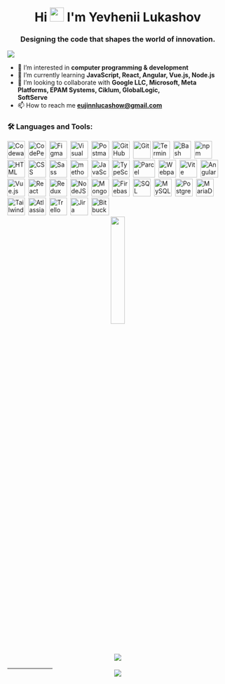 <h1 align="center">Hi <img src="https://raw.githubusercontent.com/MartinHeinz/MartinHeinz/master/wave.gif"  width="32px"> I'm Yevhenii Lukashov</h1>
<h3 align="center">Designing the code that shapes the world of innovation.</h3>
<img src="https://github.com/yevhenii-lukashov/yevhenii-lukashov/blob/main/section-hero.png">
  
- 👀 I’m interested in **computer programming & development**
- 🌱 I’m currently learning **JavaScript, React, Angular, Vue.js, Node.js**
- 💞️ I’m looking to collaborate with **Google LLC, Microsoft, Meta Platforms, EPAM Systems, Ciklum, GlobalLogic, 	
SoftServe**
- 📫 How to reach me **eujinnlucashow@gmail.com**

### :hammer_and_wrench: Languages and Tools:

<div>
  <img src="https://github.com/yevhenii-lukashov/yevhenii-lukashov/blob/main/img/codewars-original.svg" title="Codewars" alt="Codewars" width="40" height="40"/>&nbsp;
  <img src="https://github.com/yevhenii-lukashov/yevhenii-lukashov/blob/main/img/codepen-plain.svg" title="CodePen" alt="CodePen" width="40" height="40"/>&nbsp;  
  <img src="https://github.com/yevhenii-lukashov/yevhenii-lukashov/blob/main/img/figma-original.svg" title="Figma" alt="Figma" width="40" height="40"/>&nbsp;
  <img src="https://github.com/yevhenii-lukashov/yevhenii-lukashov/blob/main/img/vscode-original.svg" title="Visual Studio Code" alt="Visual Studio Code" width="40" height="40"/>&nbsp;
  <img src="https://github.com/yevhenii-lukashov/yevhenii-lukashov/blob/main/img/postman.svg" title="Postman" alt="Postman" width="40" height="40"/>&nbsp;
  <img src="https://github.com/yevhenii-lukashov/yevhenii-lukashov/blob/main/img/github-original.svg" title="GitHub" alt="GitHub" width="40" height="40"/>&nbsp;
  <img src="https://github.com/yevhenii-lukashov/yevhenii-lukashov/blob/main/img/git-original.svg" title="Git" **alt="Git" width="40" height="40"/>  
  <img src="https://github.com/yevhenii-lukashov/yevhenii-lukashov/blob/main/img/terminal.png" title="Terminal" alt="Terminal" width="40" height="40"/>&nbsp;
  <img src="https://github.com/yevhenii-lukashov/yevhenii-lukashov/blob/main/img/bash-original.svg" title="Bash" alt="Bash" width="40" height="40"/>&nbsp;
  <img src="https://github.com/yevhenii-lukashov/yevhenii-lukashov/blob/main/img/Npm.svg" title="npm" alt="npm" width="40" height="40"/>&nbsp;    
  <img src="https://github.com/yevhenii-lukashov/yevhenii-lukashov/blob/main/img/html5-original.svg" title="HTML5" alt="HTML" width="40" height="40"/>&nbsp;
  <img src="https://github.com/yevhenii-lukashov/yevhenii-lukashov/blob/main/img/css3-original.svg" title="CSS3" alt="CSS" width="40" height="40"/>&nbsp;
  <img src="https://github.com/yevhenii-lukashov/yevhenii-lukashov/blob/main/img/sass-original.svg" title="Sass" alt="Sass" width="40" height="40"/>&nbsp;
  <img src="https://github.com/yevhenii-lukashov/yevhenii-lukashov/blob/main/img/bem-original.svg" title="methodology BEM" alt="methodology BEM" width="40" height="40"/>&nbsp;
  <img src="https://github.com/yevhenii-lukashov/yevhenii-lukashov/blob/main/img/javascript-original.svg" title="JavaScript" alt="JavaScript" width="40" height="40"/>&nbsp;
  <img src="https://github.com/yevhenii-lukashov/yevhenii-lukashov/blob/main/img/Typescript_logo_2020.svg" title="TypeScript" alt="TypeScript" width="40" height="40"/>&nbsp;
  <img src="https://github.com/yevhenii-lukashov/yevhenii-lukashov/blob/main/img/parsel.avif" title="Parcel" alt="Parcel" width="50" height="40"/>&nbsp;
  <img src="https://github.com/yevhenii-lukashov/yevhenii-lukashov/blob/main/img/webpack.svg" title="Webpack" alt="Webpack" width="40" height="40"/>&nbsp;
  <img src="https://github.com/yevhenii-lukashov/yevhenii-lukashov/blob/main/img/vite.svg" title="Vite" alt="Vite" width="40" height="40"/>&nbsp;
    <img src="https://github.com/yevhenii-lukashov/yevhenii-lukashov/blob/main/img/angular.svg" title="Angular" alt="Angular" width="40" height="40"/>&nbsp;
  <img src="https://github.com/yevhenii-lukashov/yevhenii-lukashov/blob/main/img/Vue.js.svg" title="Vue.js" alt="Vue.js" width="40" height="40"/>&nbsp;
  <img src="https://github.com/yevhenii-lukashov/yevhenii-lukashov/blob/main/img/react-original.svg" title="React" alt="React" width="40" height="40"/>&nbsp; 
  <img src="https://github.com/yevhenii-lukashov/yevhenii-lukashov/blob/main/img/redux.svg" title="Redux" alt="Redux" width="40" height="40"/>&nbsp; 
  <img src="https://github.com/yevhenii-lukashov/yevhenii-lukashov/blob/main/img/nodejs-original.svg" title="NodeJS" alt="NodeJS" width="40" height="40"/>&nbsp;    
  <img src="https://github.com/yevhenii-lukashov/yevhenii-lukashov/blob/main/img/mongodb.svg" title="MongoDB" alt="MongoDB" width="40" height="40"/>&nbsp;
  <img src="https://github.com/yevhenii-lukashov/yevhenii-lukashov/blob/main/img/firebase.svg" title="Firebase" alt="Firebase" width="40" height="40"/>&nbsp;  
  <img src="https://github.com/yevhenii-lukashov/yevhenii-lukashov/blob/main/img/sql.svg" title="SQL" alt="SQL" width="40" height="40"/>&nbsp;
  <img src="https://github.com/yevhenii-lukashov/yevhenii-lukashov/blob/main/img/mysql.png" title="MySQL" alt="MySQL" width="40" height="40"/>&nbsp;
  <img src="https://github.com/yevhenii-lukashov/yevhenii-lukashov/blob/main/img/Postgresql.svg" title="PostgreSQL" alt="PostgreSQL" width="40" height="40"/>&nbsp;   
  <img src="https://github.com/yevhenii-lukashov/yevhenii-lukashov/blob/main/img/mariadb.svg" title="MariaDB" alt="MariaDB" width="40" height="40"/>&nbsp;  
  <img src="https://github.com/yevhenii-lukashov/yevhenii-lukashov/blob/main/img/tailwindcss.svg" title="TailwindCSS" alt="TailwindCSS" width="40" height="40"/>&nbsp;
  <img src="https://github.com/yevhenii-lukashov/yevhenii-lukashov/blob/main/img/Atlassian.svg" title="Atlassian" alt="Atlassian" width="40" height="40"/>&nbsp;
  <img src="https://github.com/yevhenii-lukashov/yevhenii-lukashov/blob/main/img/trello.svg" title="Trello" alt="Trello" width="40" height="40"/>&nbsp;
  <img src="https://github.com/yevhenii-lukashov/yevhenii-lukashov/blob/main/img/Jira.svg" title="Jira" alt="Jira" width="40" height="40"/>&nbsp;
  <img src="https://github.com/yevhenii-lukashov/yevhenii-lukashov/blob/main/img/Bitbucket.svg" title="Bitbucket" alt="Bitbucket" width="40" height="40"/>&nbsp;    
</div>

<div align="center">
  <img src="https://github.com/yevhenii-lukashov/yevhenii-lukashov/blob/main/img/deweloper.gif" width ="25%"/> 
  </div>
       ㅤㅤㅤㅤ
    <div align="center">  
  <a href="https://www.codewars.com/users/EuJinnLucaShow"><img src="https://www.codewars.com/users/EuJinnLucaShow/badges/large">
  </div>
   ㅤㅤㅤㅤㅤㅤㅤㅤ
<div align="center">
<a href="https://u8views.com/github/yevhenii-lukashov"><img src="https://u8views.com/api/v1/github/profiles/160718215/views/day-week-month-total-count.svg"></a>
</div>
